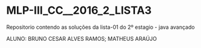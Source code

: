 # MLP-III_CC__2016_2_LISTA3
Repositorio contendo as soluções da lista-01 do 2º estagio - java avançado

ALUNO: BRUNO CESAR ALVES RAMOS;
       MATHEUS ARAÚJO
